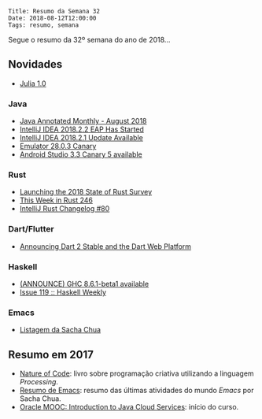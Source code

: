     Title: Resumo da Semana 32
    Date: 2018-08-12T12:00:00
    Tags: resumo, semana

Segue o resumo da 32º semana do ano de 2018...

<!-- more -->

## Novidades

* [Julia 1.0](https://julialang.org/blog/2018/08/one-point-zero "Post sobre Julia 1.0")

### Java

* [Java Annotated Monthly - August 2018](https://blog.jetbrains.com/idea/2018/08/java-annotated-monthly-august-2018 "Post sobre Java Annotated Monthly - August 2018")
* [IntelliJ IDEA 2018.2.2 EAP Has Started](https://blog.jetbrains.com/idea/2018/08/intellij-idea-2018-2-2-eap-has-started "Post sobre IntelliJ IDEA 2018.2.2 EAP Has Started")
* [IntelliJ IDEA 2018.2.1 Update Available](https://blog.jetbrains.com/idea/2018/08/intellij-idea-2018-2-1-update-available "Post sobre IntelliJ IDEA 2018.2.1 Update Available")
* [Emulator 28.0.3 Canary](https://androidstudio.googleblog.com/2018/08/android-emulator-28.html "Post sobre Emulator 28.0.3 Canary")
* [Android Studio 3.3 Canary 5 available](https://androidstudio.googleblog.com/2018/08/android-studio-33-canary-5-available.html "Post sobre Android Studio 3.3 Canary 5 available")

### Rust

* [Launching the 2018 State of Rust Survey](https://blog.rust-lang.org/2018/08/08/survey.html "Post sobre Launching the 2018 State of Rust Survey")
* [This Week in Rust 246](https://this-week-in-rust.org/blog/2018/08/07/this-week-in-rust-246 "Post sobre This Week in Rust 246")
* [IntelliJ Rust Changelog #80](https://intellij-rust.github.io/2018/08/06/changelog-80.html "Post sobre IntelliJ Rust Changelog #80")

### Dart/Flutter

* [Announcing Dart 2 Stable and the Dart Web Platform](https://medium.com/dartlang/dart-2-stable-and-the-dart-web-platform-3775d5f8eac7 "Post sobre Announcing Dart 2 Stable and the Dart Web Platform")

### Haskell

* [(ANNOUNCE) GHC 8.6.1-beta1 available](https://mail.haskell.org/pipermail/ghc-devs/2018-August/016098.html "Post sobre (ANNOUNCE) GHC 8.6.1-beta1 available")
* [Issue 119 :: Haskell Weekly](https://haskellweekly.news/issues/119.html "Post sobre Issue 119 :: Haskell Weekly")

### Emacs

* [Listagem da Sacha Chua](http://sachachua.com/blog/category/emacs-news "Post sobre Listagem da Sacha Chua")

## Resumo em 2017

* [Nature of Code](http://natureofcode.com "Nature of Code"): livro sobre programação criativa utilizando a linguagem _Processing_.
* [Resumo de Emacs](http://sachachua.com/blog/category/emacs-news "Resumo do Emacs"): resumo das últimas atividades do mundo _Emacs_ por Sacha Chua.
* [Oracle MOOC: Introduction to Java Cloud Services](https://apexapps.oracle.com/pls/apex/f?p=44785:149:11342201462029::NO:RP,149:P149_EVENT_ID,P149_PREV_PAGE:5528,2 "Página de matrícula do curso"): início do curso.
